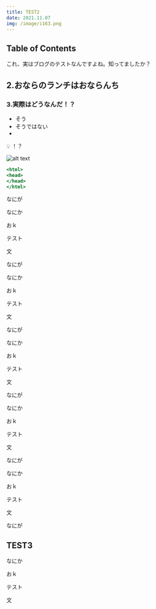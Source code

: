 ```yaml
---
title: TEST2
date: 2021.11.07
img: /image/i163.png
---
```

## Table of Contents


これ、実はブログのテストなんですよね。知ってましたか？

## 2.おならのランチはおならんち
### 3.実際はどうなんだ！？

- そう
- そうではない
- 

<aside>
💡 ！？

</aside>

![alt text](http://drive.google.com/uc?export=view&id=1rcYfGMkEDFwo_yUFsa7EDgeWxUz0s9ct)

```jsx
<html>
<head>
</head>
</html>
```

なにが

なにか

おｋ

テスト

文

なにが

なにか

おｋ

テスト

文

なにが

なにか

おｋ

テスト

文

なにが

なにか

おｋ

テスト

文

なにが

なにか

おｋ

テスト

文

なにが

## TEST3

なにか

おｋ

テスト

文
